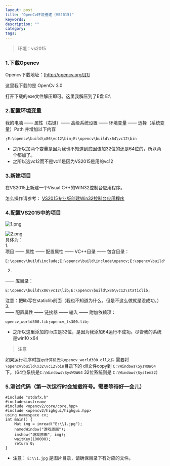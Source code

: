 ```yaml
---
layout: post
title: "OpenCv环境搭建（VS2015)"
keywords: 
description: ""
category: 
tags: 
---
```


<!--markdown--><!-- index-menu -->  
  
>环境：vs2015
### 1.下载Opencv  
Opencv下载地址：[http://opencv.org/][1]  
  
这里我下载的是 OpenCv 3.0  
  
打开下载的exe文件解压即可。这里我解压到了E盘 E:\  
  
### 2.配置环境变量  
我的电脑 —— 属性（右键）—— 高级系统设置 —— 环境变量 —— 选择（系统变量）Path 并增加以下内容  
  
    ;E:\opencv\build\x86\vc12\bin;E:\opencv\build\x64\vc12\bin  
  
* 之所以加两个变量是因为我也不知道到底因该加32位的还是64位的，所以两个都加了。  
* 之所以选vc12而不是vc11是因为VS2015是用的vc12  
  
### 3.新建项目  
  
在VS2015上新建一个Visual C++的WIN32控制台应用程序。  
  
怎么操作请参考： 
[VS2015专业版创建Win32控制台应用程序][2]  
  
### 4.配置VS2015中的项目  
  
![1.png][3]  
  
![2.png][4]  
具体为：  
1.  
项目 —— 属性 —— 配置属性 —— VC++目录 —— 包含目录：  
  
    E:\opencv\build\include;E:\opencv\build\include\opencv;E:\opencv\build\include\opencv2;  
  
2.  
 —— 库目录：  
  
    E:\opencv\build\x86\vc12\lib;E:\opencv\build\x86\vc12\staticlib;  
  
注意：把lib写在staticlib前面（我也不知道为什么，但是不这么做就是没成功。）  
3.  
 —— 配置属性 —— 链接器 —— 输入 —— 附加依赖项：  
  
    opencv_world300.lib;opencv_ts300.lib;  
  
* 之所以这里添加的lib库是32位，是因为我添加64运行不成功。尽管我的系统是win10 x64  
  
>注意  
  
如果运行程序时提示`计算机丢失opencv_world300.dll文件` 需要将 `\opencv\build\x32\vc12\bin`目录下的 dll文件copy到 `C:\Windows\SysWOW64` 下。（64位系统是`C:\Windows\SysWOW64` 32位系统则是 `C:\Windows\System32`）  
  
### 5.测试代码（第一次运行时会加载符号。需要等待好一会儿）  
  
    #include "stdafx.h"  
    #include<iostream> 
    #include <opencv2/core/core.hpp> 
    #include <opencv2/highgui/highgui.hpp> 
    using namespace cv;  
    int main() {  
    	Mat img = imread("E:\\1.jpg");  
    	namedWindow("游戏原画");  
    	imshow("游戏原画", img);  
    	waitKey(100000);  
    	return 0;  
    }  
  
* 注意： `E:\\1.jpg` 是图片目录，请确保目录下有对应的文件。  
  
  
  [1]: http://opencv.org/  
  [2]: http://blog.csdn.net/lucky51222/article/details/48653663  
  [3]: http://539go.com/usr/uploads/2016/02/2544988315.png  
  [4]: http://539go.com/usr/uploads/2016/02/1322294067.png  
